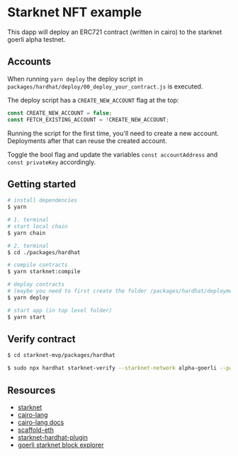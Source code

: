 # Starknet NFT example

This dapp will deploy an ERC721 contract (written in cairo) to the starknet goerli alpha testnet.

## Accounts

When running `yarn deploy` the deploy script in `packages/hardhat/deploy/00_deploy_your_contract.js` is executed.

The deploy script has a `CREATE_NEW_ACCOUNT` flag at the top:

```javascript
const CREATE_NEW_ACCOUNT = false;
const FETCH_EXISTING_ACCOUNT = !CREATE_NEW_ACCOUNT;
```

Running the script for the first time, you'll need to create a new account.
Deployments after that can reuse the created account.

Toggle the bool flag and update the variables `const accountAddress` and `const privateKey` accordingly.

## Getting started

```bash
# install dependencies
$ yarn

# 1. terminal
# start local chain
$ yarn chain

# 2. terminal
$ cd ./packages/hardhat

# compile contracts
$ yarn starknet:compile

# deploy contracts
# (maybe you need to first create the folder /packages/hardhat/deployments)
$ yarn deploy

# start app (in top level folder)
$ yarn start
```

## Verify contract

```bash
$ cd starknet-mvp/packages/hardhat

$ sudo npx hardhat starknet-verify --starknet-network alpha-goerli --path ./contracts/ERC721.cairo --address 0x0585feed17184d7990c57febcbb8e185f6607f49a2152c2965da5f01d373a405 --show-stack-traces
```

## Resources

* [starknet](https://starkware.co/starknet/)
* [cairo-lang](https://www.cairo-lang.org/)
* [cairo-lang docs](https://www.cairo-lang.org/docs/)
* [scaffold-eth](https://github.com/scaffold-eth/scaffold-eth)
* [starknet-hardhat-plugin](https://github.com/Shard-Labs/starknet-hardhat-plugin)
* [goerli starknet block explorer](https://goerli.voyager.online/)

